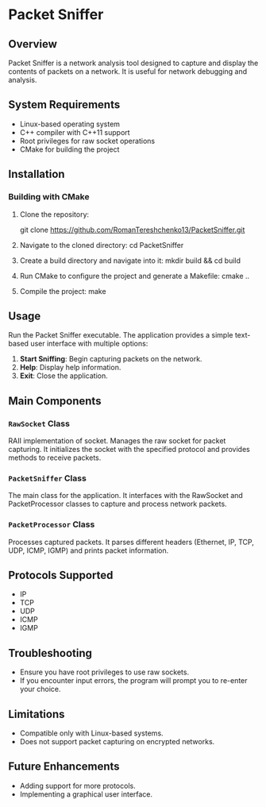 # Packet Sniffer

## Overview
Packet Sniffer is a network analysis tool designed to capture and display the contents of packets on a network. It is useful for network debugging and analysis.

## System Requirements
- Linux-based operating system
- C++ compiler with C++11 support
- Root privileges for raw socket operations
- CMake for building the project

## Installation
### Building with CMake
1. Clone the repository:
   
   git clone https://github.com/RomanTereshchenko13/PacketSniffer.git
   
3. Navigate to the cloned directory:
   cd PacketSniffer
4. Create a build directory and navigate into it:
   mkdir build && cd build
5. Run CMake to configure the project and generate a Makefile:
   cmake ..
6. Compile the project:
   make

## Usage
Run the Packet Sniffer executable. The application provides a simple text-based user interface with multiple options:
1. **Start Sniffing**: Begin capturing packets on the network.
2. **Help**: Display help information.
3. **Exit**: Close the application.

## Main Components

### `RawSocket` Class
RAII implementation of socket. Manages the raw socket for packet capturing. It initializes the socket with the specified protocol and provides methods to receive packets.

### `PacketSniffer` Class
The main class for the application. It interfaces with the RawSocket and PacketProcessor classes to capture and process network packets.

### `PacketProcessor` Class
Processes captured packets. It parses different headers (Ethernet, IP, TCP, UDP, ICMP, IGMP) and prints packet information.

## Protocols Supported
- IP
- TCP
- UDP
- ICMP
- IGMP

## Troubleshooting
- Ensure you have root privileges to use raw sockets.
- If you encounter input errors, the program will prompt you to re-enter your choice.

## Limitations
- Compatible only with Linux-based systems.
- Does not support packet capturing on encrypted networks.

## Future Enhancements
- Adding support for more protocols.
- Implementing a graphical user interface.
